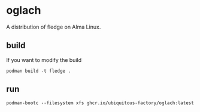# oglach

A distribution of fledge on Alma Linux.

## build 

If you want to modify the build

```
podman build -t fledge .
```

## run 

```
podman-bootc --filesystem xfs ghcr.io/ubiquitous-factory/oglach:latest
```
